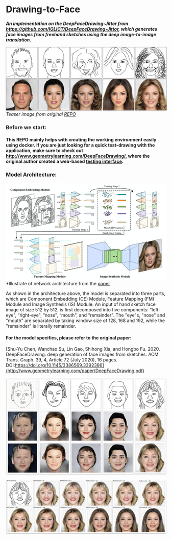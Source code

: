 # Drawing-to-Face

***An implementation on the DeepFaceDrawing-Jittor from https://github.com/IGLICT/DeepFaceDrawing-Jittor, which generates face images from freehand sketches using the deep image-to-image translation.***

![teaser image from original repo](showcase/teaser.jpg)
*Teaser image from original [REPO](https://github.com/IGLICT/DeepFaceDrawing-Jittor/)*

### Before we start:

#### This REPO mainly helps with creating the working environment easily using docker. If you are just looking for a quick test-drawing with the application, make sure to check out http://www.geometrylearning.com/DeepFaceDrawing/, where the original author created a web-based [testing interface](http://deepfacedrawing.geometrylearning.com/index_EN_621.html/).

### Model Architecture:

![architecture](showcase/architecture.png)
*Illustrate of network architecture from the [paper](http://www.geometrylearning.com/paper/DeepFaceDrawing.pdf)

As shown in the architecture above, the model is separated into three parts, which are Component Embedding (CE) Module, Feature Mapping (FM) Module and Image Synthesis (IS) Module. An input of hand sketch face image of size 512 by 512, is first decomposed into five components: “left-eye", “right-eye", “nose", “mouth", and “remainder". The "eye"s, "nose" and "mouth" are separated by taking window size of 128, 168 and 192, while the "remainder" is literally remainder.

#### For the model specifics, please refer to the original paper: 
[Shu-Yu Chen, Wanchao Su, Lin Gao, Shihong Xia, and Hongbo Fu. 2020. DeepFaceDrawing: deep generation of face images from sketches. ACM Trans. Graph. 39, 4, Article 72 (July 2020), 16 pages. DOI:https://doi.org/10.1145/3386569.3392386](http://www.geometrylearning.com/paper/DeepFaceDrawing.pdf)


![actual image 1](showcase/actualcase1.png)

![actual image 2](showcase/actualcase2.jpg)


